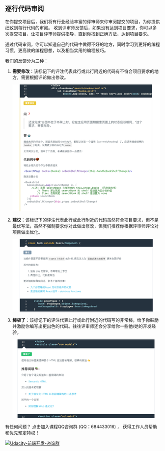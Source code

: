 ## 逐行代码审阅

在你提交项目后，我们将有行业经验丰富的评审师来你审阅提交的项目，为你提供细致到每行代码的审阅。 收到评审师反馈后，如果没有达到项目要求，你可以多次提交项目，让项目评审师提供指导，直到你找到正确方法，达到项目要求。

通过代码审阅，你可以知道自己的代码中做得不好的地方，同时学习到更好的编程习惯，更高效的编程思想，以及相当实用的编程技巧。

我们的反馈分为三种：

1. **需要修改**：该标记下的评注代表此行或此行附近的代码有不符合项目要求的地方，需要根据评论做出修改。

   ![需要修改](project-require.png)

2. **建议**：该标记下的评注代表此行或此行附近的代码虽然符合项目要求，但不是最优写法，虽然不强制要求你对此做出修改，但我们推荐你根据评审师评论对项目做出优化。

   ![建议](project-suggestion.png)

3. **棒极了**：该标记下的评注代表此行或此行附近的代码写的非常棒，给予你鼓励并激励你编写出更出色的代码。往往评审师还会分享给你一些他/她的开发经验。

   ![棒极了](project-awesome.png)




有任何问题？ 点击加入课程QQ咨询群 (QQ：684433016) ， 获得工作人员帮助和优先预定特权！

[![Udacity-前端开发-咨询群](https://pub.idqqimg.com/wpa/images/group.png)](http://shang.qq.com/wpa/qunwpa?idkey=d798833f114f51d338c2c576b5d140deb4a90672a6e70491b034ce3a916d9c89)